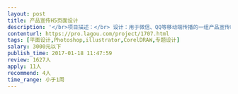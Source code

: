 ```yaml
---                
layout: post       
title: 产品宣传H5页面设计           
description: '</br>项目描述：</br> 设计：用于微信、QQ等移动端传播的一组产品宣传H5页面。</br></br></br>项目需求：</br>一、H5页面的主要内容</br> 包含开启页、功能介绍页（产品的功能、特性），一共9个页面</br></br>二、基本要求</br> 1、画面干净简洁，场景清晰，让受众喜欢上设计并愿意传播转发</br> 2、涉及部分动效的，设计出关键的画面帧</br> 3、设计交互式阅读的交互方式，比如点击后显示等</br></br>三、提供支持</br> 1、提供素材</br> 2、提供全套文案，欢迎有建设性的修改意见。</br>'     
contenturl: https://pro.lagou.com/project/1707.html      
tags: [平面设计,Photoshop,illustrator,CorelDRAW,专题设计]            
salary: 3000元以下          
publish_time: 2017-01-18 11:47:59         
review: 1627人                   
apply: 11人                   
recommend: 4人                   
time_range: 小于1周              
---                 
```

